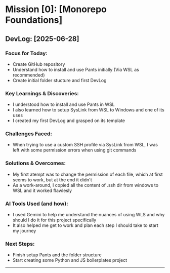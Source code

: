 # Mission [0]: [Monorepo Foundations]

## DevLog: [2025-06-28]

### Focus for Today:
- Create GitHub repository
- Understand how to install and use Pants initially (Via WSL as recommended)
- Create initial folder stucture and first DevLog

### Key Learnings & Discoveries:
- I understood how to install and use Pants in WSL
- I also learned how to setup SysLink from WSL to Windows and one of its uses
- I created my first DevLog and grasped on its template

### Challenges Faced:
- When trying to use a custom SSH profile via SysLink from WSL, I was left with some permission errors when using git commands

### Solutions & Overcomes:
- My first atempt was to change the permission of each file, which at first seems to work, but at the end it didn't
- As a work-around, I copied all the content of .ssh dir from windows to WSL and it worked flawlesly


### AI Tools Used (and how):
- I used Gemini to help me understand the nuances of using WLS and why should I do it for this project specifically
- It also helped me get to work and plan each step I should take to start my journey

### Next Steps:
- Finish setup Pants and the folder structure
- Start creating some Python and JS boilerplates project

------------------